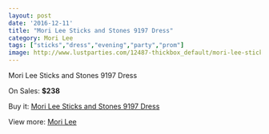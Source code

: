 ```yaml
---
layout: post
date: '2016-12-11'
title: "Mori Lee Sticks and Stones 9197 Dress"
category: Mori Lee
tags: ["sticks","dress","evening","party","prom"]
image: http://www.lustparties.com/12487-thickbox_default/mori-lee-sticks-and-stones-9197-dress.jpg
---
```

Mori Lee Sticks and Stones 9197 Dress

On Sales: **$238**
<a href="https://www.lustparties.com/en/mori-lee/4654-mori-lee-sticks-and-stones-9197-dress.html"><amp-img layout="responsive" width="600" height="600" src="//www.lustparties.com/12487-thickbox_default/mori-lee-sticks-and-stones-9197-dress.jpg" alt="Mori Lee Sticks and Stones 9197 Dress 0" /></a>
<a href="https://www.lustparties.com/en/mori-lee/4654-mori-lee-sticks-and-stones-9197-dress.html"><amp-img layout="responsive" width="600" height="600" src="//www.lustparties.com/12488-thickbox_default/mori-lee-sticks-and-stones-9197-dress.jpg" alt="Mori Lee Sticks and Stones 9197 Dress 1" /></a>

Buy it: [Mori Lee Sticks and Stones 9197 Dress](https://www.lustparties.com/en/mori-lee/4654-mori-lee-sticks-and-stones-9197-dress.html "Mori Lee Sticks and Stones 9197 Dress")

View more: [Mori Lee](https://www.lustparties.com/en/26-mori-lee "Mori Lee")